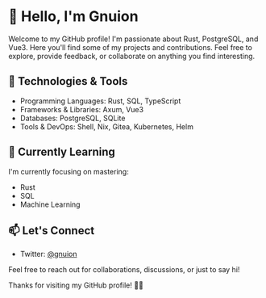 # 👋 Hello, I'm Gnuion

Welcome to my GitHub profile! I'm passionate about Rust, PostgreSQL, and Vue3. Here you'll find some of my projects and contributions. Feel free to explore, provide feedback, or collaborate on anything you find interesting.

## 🔧 Technologies & Tools

- Programming Languages: Rust, SQL, TypeScript
- Frameworks & Libraries: Axum, Vue3
- Databases: PostgreSQL, SQLite
- Tools & DevOps: Shell, Nix, Gitea, Kubernetes, Helm

## 🌱 Currently Learning

I'm currently focusing on mastering:

- Rust
- SQL
- Machine Learning

<!--
## 📈 GitHub Stats

![Your GitHub Stats](https://github-readme-stats.vercel.app/api?username=your-username&show_icons=true&theme=dark)

## 📚 Featured Projects

### [Project 1]

[Short project description and purpose]

[![Project 1](https://github-readme-stats.vercel.app/api/pin/?username=your-username&repo=project-1&theme=dark)](https://github.com/your-username/project-1)

### [Project 2]

[Short project description and purpose]

[![Project 2](https://github-readme-stats.vercel.app/api/pin/?username=your-username&repo=project-2&theme=dark)](https://github.com/your-username/project-2)

-->

## 📫 Let's Connect

- Twitter: [@gnuion](https://twitter.com/GnuIon)

Feel free to reach out for collaborations, discussions, or just to say hi!

Thanks for visiting my GitHub profile! 👨‍💻
